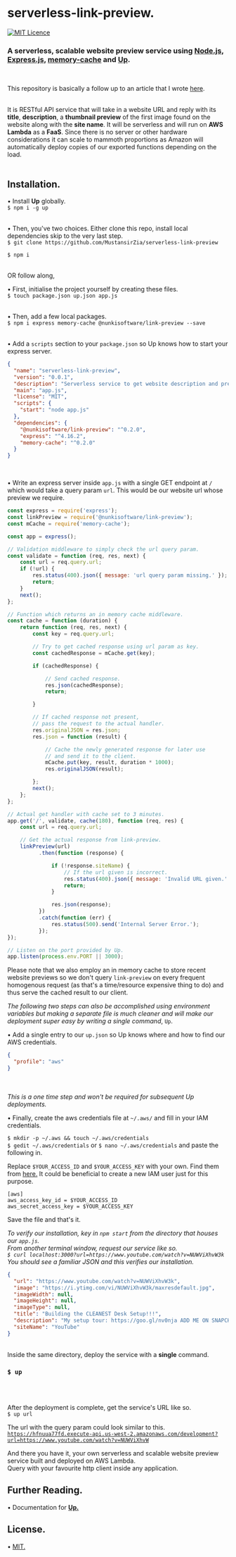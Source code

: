 # serverless-link-preview.

[![MIT Licence](https://badges.frapsoft.com/os/mit/mit.svg?v=103)](https://opensource.org/licenses/mit-license.php)

### A serverless, scalable website preview service using [Node.js](https://nodejs.org/en/), [Express.js](https://expressjs.com/), [memory-cache](https://github.com/ptarjan/node-cache) and [Up](https://github.com/apex/up).
<br />

This repository is basically a follow up to an article that I wrote [here](https://mustansirzia.com/posts/link-preview/).
<br />
<br />

It is RESTful API service that will take in a website URL and reply with its <b>title</b>, <b>description</b>, a <b>thumbnail preview</b> of the first image found on the website along with the <b>site name</b>. It will be serverless and will run on <b>AWS Lambda</b> as a <b>FaaS</b>. Since there is no server or other hardware considerations it can scale to mammoth proportions as Amazon will automatically deploy copies of our exported functions depending on the load.
<br />
<br />


## Installation.
• Install <b>Up</b> globally.<br />
`$ npm i -g up`
<br />
<br />

• Then, you've two choices. Either clone this repo, install local dependencies skip to the very last step.<br />
`$ git clone https://github.com/MustansirZia/serverless-link-preview`<br />

`$ npm i`

<br />
OR follow along,
<br />

• First, initialise the project yourself by creating these files.<br />
`$ touch package.json up.json app.js`
<br />
<br />

• Then, add a few local packages.<br />
`$ npm i express memory-cache @nunkisoftware/link-preview --save`
<br />
<br />

• Add a `scripts` section to your `package.json` so Up knows how to start your express server.
```json
{
  "name": "serverless-link-preview",
  "version": "0.0.1",
  "description": "Serverless service to get website description and preview deployed on AWS Lambda.",
  "main": "app.js",
  "license": "MIT",
  "scripts": {
    "start": "node app.js"
  },
  "dependencies": {
    "@nunkisoftware/link-preview": "^0.2.0",
    "express": "^4.16.2",
    "memory-cache": "^0.2.0"
  }
}
```

<br />

• Write an express server inside `app.js` with a single GET endpoint at `/` which would take a query param `url`. This would be our website url whose preview we require.

```js
const express = require('express');
const linkPreview = require('@nunkisoftware/link-preview');
const mCache = require('memory-cache');

const app = express();

// Validation middleware to simply check the url query param.
const validate = function (req, res, next) {
    const url = req.query.url;
    if (!url) {
        res.status(400).json({ message: 'url query param missing.' });
        return;
    }
    next();
};

// Function which returns an in memory cache middleware.
const cache = function (duration) {
    return function (req, res, next) {
        const key = req.query.url;

        // Try to get cached response using url param as key.
        const cachedResponse = mCache.get(key);

        if (cachedResponse) {

            // Send cached response.
            res.json(cachedResponse);
            return;

        }

        // If cached response not present,
        // pass the request to the actual handler.
        res.originalJSON = res.json;
        res.json = function (result) {

            // Cache the newly generated response for later use
            // and send it to the client.
            mCache.put(key, result, duration * 1000);
            res.originalJSON(result);

        };
        next();
    };
};

// Actual get handler with cache set to 3 minutes.
app.get('/', validate, cache(180), function (req, res) {
    const url = req.query.url;

    // Get the actual response from link-preview.
    linkPreview(url)
          .then(function (response) {

              if (!response.siteName) {
                  // If the url given is incorrect.
                  res.status(400).json({ message: 'Invalid URL given.' });
                  return;
              }

              res.json(response);
          })
          .catch(function (err) {
              res.status(500).send('Internal Server Error.');
          });
});

// Listen on the port provided by Up.
app.listen(process.env.PORT || 3000);
```

Please note that we also employ an in memory cache to store recent website previews so we don't query `link-preview` on every frequent homogenous request (as that's a time/resource expensive thing to do) and thus serve the cached result to our client.

<i>The following two steps can also be accomplished using environment variables but making a separate file is much cleaner and will make our deployment super easy by writing a single command</i>, `Up`.<br />

• Add a single entry to our `up.json` so Up knows where and how to find our AWS credentials.
```json
{
  "profile": "aws"
}
```
<br />
<br />
<i>This is a one time step and won't be required for subsequent Up deployments.</i><br />

• Finally, create the aws credentials file at `~/.aws/` and fill in your IAM credentials.


`$ mkdir -p ~/.aws && touch ~/.aws/credentials`<br />
`$ gedit ~/.aws/credentials` or `$ nano ~/.aws/credentials` and paste the following in.<br />

Replace `$YOUR_ACCESS_ID` and `$YOUR_ACCESS_KEY` with your own. Find them from [here.](https://help.bittitan.com/hc/en-us/articles/115008255268-How-do-I-find-my-AWS-Access-Key-and-Secret-Access-Key-) It could be beneficial to create a new IAM user just for this purpose.

```
[aws]
aws_access_key_id = $YOUR_ACCESS_ID
aws_secret_access_key = $YOUR_ACCESS_KEY
```

Save the file and that's it.

<i>To verify our installation, key in `npm start` from the directory that houses our `app.js`.<br />
From another terminal window, request our service like so. <br />
`$ curl localhost:3000?url=https://www.youtube.com/watch?v=NUWViXhvW3k`
You should see a familiar JSON and this verifies our installation.</i>

```json
{
  "url": "https://www.youtube.com/watch?v=NUWViXhvW3k",
  "image": "https://i.ytimg.com/vi/NUWViXhvW3k/maxresdefault.jpg",
  "imageWidth": null,
  "imageHeight": null,
  "imageType": null,
  "title": "Building the CLEANEST Desk Setup!!!",
  "description": "My setup tour: https://goo.gl/nv0nja ADD ME ON SNAPCHAT TO STAY UP TO DATE WITH MY SETUP PROGRESS: Snapchat: Kenneth.YT or KDKHD SNAP CODE: http://kennethkre...",
  "siteName": "YouTube"
}
```
<br />
Inside the same directory, deploy the service with a <b>single</b> command. <br />

### `$ up`
<br />
<br />

After the deployment is complete, get the service's URL like so.<br />
`$ up url`<br />

The url with the query param could look similar to this. <br />
[`https://hfnuua77fd.execute-api.us-west-2.amazonaws.com/development?url=https://www.youtube.com/watch?v=NUWViXhvW`](https://hfnuua77fd.execute-api.us-west-2.amazonaws.com/development?url=https://www.youtube.com/watch?v=NUWViXhvW3k)</a>

And there you have it, your own serverless and scalable website preview service built and deployed on AWS Lambda.<br />
Query with your favourite http client inside any application.

## Further Reading.
• Documentation for <b>[Up.](https://up.docs.apex.sh/#introduction)</b>

## License.
• [MIT.](https://github.com/MustansirZia/serverless-link-preview/blob/master/LICENSE.txt)
